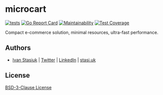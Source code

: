 # microcart

[![tests](https://github.com/brokeyourbike/microcart/actions/workflows/tests.yml/badge.svg)](https://github.com/brokeyourbike/microcart/actions/workflows/tests.yml)
[![Go Report Card](https://goreportcard.com/badge/github.com/brokeyourbike/microcart)](https://goreportcard.com/report/github.com/brokeyourbike/microcart)
[![Maintainability](https://api.codeclimate.com/v1/badges/fbaad4c7799f157bde69/maintainability)](https://codeclimate.com/github/brokeyourbike/microcart/maintainability)
[![Test Coverage](https://api.codeclimate.com/v1/badges/fbaad4c7799f157bde69/test_coverage)](https://codeclimate.com/github/brokeyourbike/microcart/test_coverage)

Compact e-commerce solution, minimal resources, ultra-fast performance.

## Authors
- [Ivan Stasiuk](https://github.com/brokeyourbike) | [Twitter](https://twitter.com/brokeyourbike) | [LinkedIn](https://www.linkedin.com/in/brokeyourbike) | [stasi.uk](https://stasi.uk)

## License
[BSD-3-Clause License](https://github.com/glocurrency/microcart/blob/main/LICENSE)
